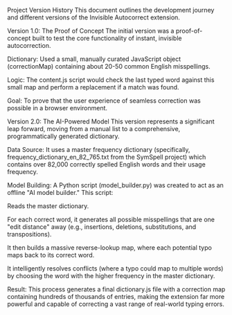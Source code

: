 Project Version History
This document outlines the development journey and different versions of the Invisible Autocorrect extension.

Version 1.0: The Proof of Concept
The initial version was a proof-of-concept built to test the core functionality of instant, invisible autocorrection.

Dictionary: Used a small, manually curated JavaScript object (correctionMap) containing about 20-50 common English misspellings.

Logic: The content.js script would check the last typed word against this small map and perform a replacement if a match was found.

Goal: To prove that the user experience of seamless correction was possible in a browser environment.

Version 2.0: The AI-Powered Model
This version represents a significant leap forward, moving from a manual list to a comprehensive, programmatically generated dictionary.

Data Source: It uses a master frequency dictionary (specifically, frequency_dictionary_en_82_765.txt from the SymSpell project) which contains over 82,000 correctly spelled English words and their usage frequency.

Model Building: A Python script (model_builder.py) was created to act as an offline "AI model builder." This script:

Reads the master dictionary.

For each correct word, it generates all possible misspellings that are one "edit distance" away (e.g., insertions, deletions, substitutions, and transpositions).

It then builds a massive reverse-lookup map, where each potential typo maps back to its correct word.

It intelligently resolves conflicts (where a typo could map to multiple words) by choosing the word with the higher frequency in the master dictionary.

Result: This process generates a final dictionary.js file with a correction map containing hundreds of thousands of entries, making the extension far more powerful and capable of correcting a vast range of real-world typing errors.